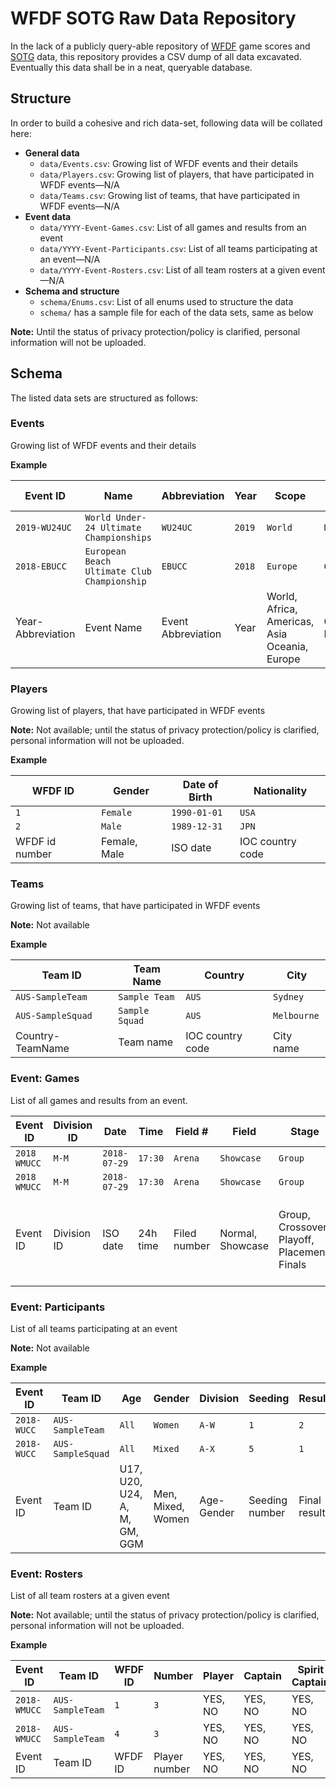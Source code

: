 # WFDF SOTG Raw Data Repository

In the lack of a publicly query-able repository of [WFDF](http://wfdf.org) game scores and [SOTG](http://www.wfdf.org/sotg/about-sotg) data, this repository provides a CSV dump of all data excavated. Eventually this data shall be in a neat, queryable database.

## Structure

In order to build a cohesive and rich data-set, following data will be collated here:

- **General data**
	- `data/Events.csv`: Growing list of WFDF events and their details
	- `data/Players.csv`: Growing list of players, that have participated in WFDF events—N/A
	- `data/Teams.csv`: Growing list of teams, that have participated in WFDF events—N/A
- **Event data**
	- `data/YYYY-Event-Games.csv`: List of all games and results from an event
	- `data/YYYY-Event-Participants.csv`: List of all teams participating at an event—N/A
	- `data/YYYY-Event-Rosters.csv`: List of all team rosters at a given event—N/A
- **Schema and structure**
	- `schema/Enums.csv`: List of all  enums used to structure the data
	- `schema/` has a sample file for each of the data sets, same as below

**Note:** Until the status of privacy protection/policy is clarified, personal information will not be uploaded.

## Schema

The listed data sets are structured as follows:

### Events
Growing list of WFDF events and their details

**Example**

| Event ID | Name | Abbreviation | Year | Scope | Type | Surface | Host | Country | Start Date | End Date | Website |
|---|---|---|---|---|---|---|---|---|---|---|---|
| `2019-WU24UC` | `World Under-24 Ultimate Championships` | `WU24UC` | `2019` | `World` |  `National` | `Grass` | `Heidelberg` | `GER` | `2019-07-13` | `2019-07-20` | `https://wu24heidelberg.com`
| `2018-EBUCC` | `European Beach Ultimate Club Championship` | `EBUCC` | `2018` | `Europe` | `Club` | `Beach` | `Castelldefels` | `ESP` | `2018-10-26` | `2018-10-28` | `https://ebucc2018.org`
| Year-Abbreviation | Event Name | Event Abbreviation | Year | World, Africa, Americas, Asia Oceania, Europe | Club, National | Beach, Grass | Host city, province | IOC host country code | ISO date | ISO date | URL |

### Players

Growing list of players, that have participated in WFDF events

**Note:** Not available; until the status of privacy protection/policy is clarified, personal information will not be uploaded. 

**Example**

| WFDF ID | Gender | Date of Birth | Nationality |
|---|---|---|---|
| `1` | `Female` | `1990-01-01` | `USA` |
|`2`| `Male` | `1989-12-31` | `JPN` | 
|WFDF id number | Female, Male | ISO date | IOC country code |

### Teams

Growing list of teams, that have participated in WFDF events

**Note:** Not available

**Example**

| Team ID | Team Name | Country | City | 
|---|---|---|---| 
| `AUS-SampleTeam` | `Sample Team` | `AUS` | `Sydney` |
| `AUS-SampleSquad` | `Sample Squad` | `AUS` | `Melbourne` |
| Country-TeamName | Team name | IOC country code | City name |

### Event: Games

List of all games and results from an event.

| Event ID | Division ID | Date | Time | Field # | Field | Stage | Game Detail | Team | Opponent | Goals | Offence Time | Offence Goals | TOs | Spirit TOs | Rules | Fouls | Fair | Pos | Comm | Total | 
| --- | --- | --- | --- | --- | --- | --- | --- | --- | --- | --- | --- |---|---|---|---|---|---|---|---|---|
| `2018 WMUCC` | `M-M` | `2018-07-29` | `17:30` | `Arena` | `Showcase` | `Group` | `A2 vs A4` | `SUN` | `Quantum` | `13` | `2m 17s` | `13`| `2` | `0`| `2` |  `2` | `3` | `3` | `2` | `12`|
| `2018 WMUCC` | `M-M` | `2018-07-29` | `17:30` | `Arena` | `Showcase` | `Group` | `A4 vs A2` | `Quantum` | `Sun` | `15` | `1m 05s` | `13`| `1` | `0`| `2` |  `2` | `3` | `3` | `2` | `3`|
| Event ID | Division ID | ISO date | 24h time | Filed number | Normal, Showcase | Group, Crossover, Playoff, Placement, Finals | Free text | Team name | Teams to be scored name | Number of goals | Avg. time spent on offense | Number of goals scored when starting on offence | Number of timeouts called | Number of spirit timeouts called | 0–4 | 0–4 | 0–4 | 0–4 | 0–4 |0–20|

### Event: Participants

List of all teams participating at an event

**Note:** Not available

**Example**

| Event ID | Team ID | Age | Gender | Division | Seeding | Result |
|---|---|---|---|---|---|---|
| `2018-WUCC` | `AUS-SampleTeam` | `All` | `Women` | `A-W` | `1` | `2` |
|`2018-WUCC` | `AUS-SampleSquad` | `All` | `Mixed` | `A-X` | `5` | `1` |
| Event ID | Team ID | U17, U20, U24, A, M, GM, GGM | Men, Mixed, Women | Age-Gender | Seeding number | Final result |

### Event: Rosters

List of all team rosters at a given event

**Note:** Not available; until the status of privacy protection/policy is clarified, personal information will not be uploaded. 

**Example**

| Event ID | Team ID | WFDF ID | Number | Player | Captain | Spirit Captain |
|---|---|---|---|---|---|---|
| `2018-WMUCC` | `AUS-SampleTeam` | `1` | `3` | YES, NO | YES, NO | YES, NO |
| `2018-WMUCC` | `AUS-SampleTeam` | `4` | `3` | YES, NO | YES, NO | YES, NO |
| Event ID | Team ID | WFDF ID | Player number | YES, NO | YES, NO | YES, NO | 
